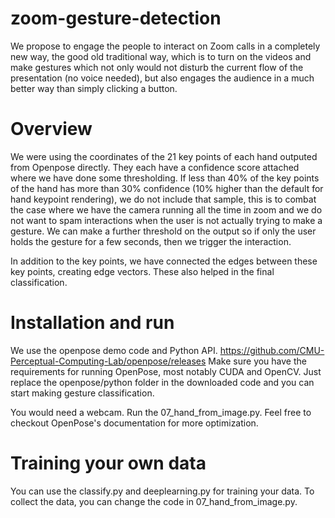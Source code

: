 # zoom-gesture-detection
We propose to engage the people to interact on Zoom calls in a completely new way, the good old traditional way, 
which is to turn on the videos and make gestures which not only would not disturb the current flow of the presentation (no voice needed), but also engages the audience in a much better way than simply clicking a button. 

# Overview
We were using the coordinates of the 21 key points of each hand outputed from Openpose directly. 
They each have a confidence score attached where we have done some thresholding. 
If less than 40% of the key points of the hand has more than 30% confidence (10% higher than the default for hand keypoint rendering), we do not include that sample, this is to combat the case where we have the camera running all the time in zoom and we do not want to spam interactions when the user is not actually trying to make a gesture. 
We can make a further threshold on the output so if only the user holds the gesture for a few seconds, then we trigger the interaction. 

In addition to the key points, we have connected the edges between these key points, creating edge vectors. These also helped in the final classification.


# Installation and run
We use the openpose demo code and Python API. https://github.com/CMU-Perceptual-Computing-Lab/openpose/releases
Make sure you have the requirements for running OpenPose, most notably CUDA and OpenCV.
Just replace the openpose/python folder in the downloaded code and you can start making gesture classification.

You would need a webcam. Run the 07_hand_from_image.py. Feel free to checkout OpenPose's documentation for more optimization.

# Training your own data
You can use the classify.py and deeplearning.py for training your data. To collect the data, you can change the code in 07_hand_from_image.py.
